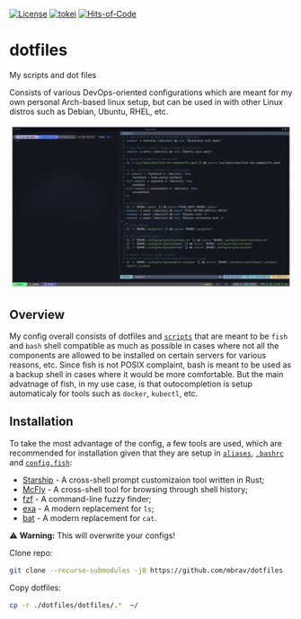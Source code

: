 [![License](https://img.shields.io/badge/License-BSD_3--Clause-yellow.svg)](https://opensource.org/licenses/BSD-3-Clause)
[![tokei](https://tokei.rs/b1/github/mbrav/configs?category=lines)](https://tokei.rs/b1/github/mbrav/configs)
[![Hits-of-Code](https://hitsofcode.com/github/mbrav/dotfiles?branch=main)](https://hitsofcode.com/github/mbrav/dotfiles/view?branch=main)

# dotfiles

My scripts and dot files

Consists of various DevOps-oriented configurations which are meant for my own personal Arch-based linux setup, but can be used in with other Linux distros such as Debian, Ubuntu, RHEL, etc.

![](./screenshot.webp)

## Overview

My config overall consists of dotfiles and [`scripts`](dotfiles/.config/scripts) that are meant to be `fish` and `bash` shell compatible as much as possible in cases where not all the components are allowed to be installed on certain servers for various reasons, etc.
Since fish is not POSIX complaint, bash is meant to be used as a backup shell in cases where it would be more comfortable.
But the main advatnage of fish, in my use case, is that outocompletion is setup automaticaly for tools such as `docker`, `kubectl`, etc.

## Installation

To take the most advantage of the config, a few tools are used, which are recommended for installation given that they are setup in [`aliases`](dotfiles/.config/scripts/aliases), [`.bashrc`](dotfiles/.bashrc) and [`config.fish`](dotfiles/.config/fish/config.fish):

- [Starship](https://starship.rs/) - A cross-shell prompt customizaion tool written in Rust;
- [McFly](https://github.com/cantino/mcfly) - A cross-shell tool for browsing through shell history;
- [fzf](https://github.com/junegunn/fzf) - A command-line fuzzy finder;
- [exa](https://github.com/ogham/exa) - A modern replacement for `ls`;
- [bat](https://github.com/sharkdp/bat) - A modern replacement for `cat`.

⚠️ **Warning:** This will overwrite your configs!

Clone repo:

```bash
git clone --recurse-submodules -j8 https://github.com/mbrav/dotfiles
```

Copy dotfiles:

```bash
cp -r ./dotfiles/dotfiles/.*  ~/
```
